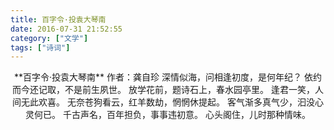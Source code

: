 ```yaml
---
title: 百字令·投袁大琴南
date: 2016-07-31 21:52:55
category: ["文学"]
tags: ["诗词"]
---
```


<center>
**百字令·投袁大琴南**
作者：龚自珍
<!--more-->
深情似海，问相逢初度，是何年纪？
依约而今还记取，不是前生夙世。
放学花前，题诗石上，春水园亭里。
逢君一笑，人间无此欢喜。
无奈苍狗看云，红羊数劫，惘惘休提起。
客气渐多真气少，汩没心灵何已。
千古声名，百年担负，事事违初意。
心头阁住，儿时那种情味。
</center>